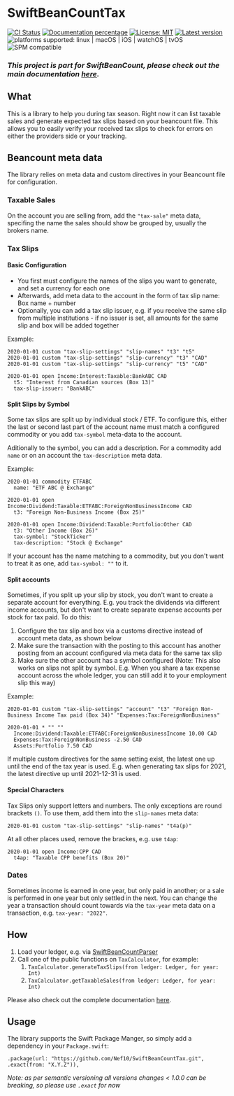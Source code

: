 # SwiftBeanCountTax

[![CI Status](https://github.com/Nef10/SwiftBeanCountTax/workflows/CI/badge.svg?event=push)](https://github.com/Nef10/SwiftBeanCountTax/actions?query=workflow%3A%22CI%22) [![Documentation percentage](https://nef10.github.io/SwiftBeanCountTax/badge.svg)](https://nef10.github.io/SwiftBeanCountTax/) [![License: MIT](https://img.shields.io/github/license/Nef10/SwiftBeanCountTax)](https://github.com/Nef10/SwiftBeanCountTax/blob/main/LICENSE) [![Latest version](https://img.shields.io/github/v/release/Nef10/SwiftBeanCountTax?label=SemVer&sort=semver)](https://github.com/Nef10/SwiftBeanCountTax/releases) ![platforms supported: linux | macOS | iOS | watchOS | tvOS](https://img.shields.io/badge/platform-linux%20%7C%20macOS%20%7C%20iOS%20%7C%20watchOS%20%7C%20tvOS-blue) ![SPM compatible](https://img.shields.io/badge/SPM-compatible-blue)

### ***This project is part for SwiftBeanCount, please check out the main documentation [here](https://github.com/Nef10/SwiftBeanCount).***

## What

This is a library to help you during tax season. Right now it can list taxable sales and generate expected tax slips based on your beancount file. This allows you to easily verify your received tax slips to check for errors on either the providers side or your tracking.

## Beancount meta data

The library relies on meta data and custom directives in your Beancount file for configuration.

### Taxable Sales

On the account you are selling from, add the `"tax-sale"` meta data, specifing the name the sales should show be grouped by, usually the brokers name.

### Tax Slips

#### Basic Configuration

* You first must configure the names of the slips you want to generate, and set a currency for each one
* Afterwards, add meta data to the account in the form of tax slip name: Box name + number
* Optionally, you can add a tax slip issuer, e.g. if you receive the same slip from multiple institutions - if no issuer is set, all amounts for the same slip and box will be added together

Example:

```
2020-01-01 custom "tax-slip-settings" "slip-names" "t3" "t5"
2020-01-01 custom "tax-slip-settings" "slip-currency" "t3" "CAD"
2020-01-01 custom "tax-slip-settings" "slip-currency" "t5" "CAD"

2020-01-01 open Income:Interest:Taxable:BankABC CAD
  t5: "Interest from Canadian sources (Box 13)"
  tax-slip-issuer: "BankABC"
```

#### Split Slips by Symbol

Some tax slips are split up by individual stock / ETF. To configure this, either the last or second last part of the account name must match a configured commodity or you add `tax-symbol` meta-data to the account.

Aditionally to the symbol, you can add a description. For a commodity add `name` or on an account the `tax-description` meta data.

Example:

```
2020-01-01 commodity ETFABC
  name: "ETF ABC @ Exchange"

2020-01-01 open Income:Dividend:Taxable:ETFABC:ForeignNonBusinessIncome CAD
  t3: "Foreign Non-Business Income (Box 25)"

2020-01-01 open Income:Dividend:Taxable:Portfolio:Other CAD
  t3: "Other Income (Box 26)"
  tax-symbol: "StockTicker"
  tax-description: "Stock @ Exchange"
```
If your account has the name matching to a commodity, but you don't want to treat it as one, add `tax-symbol: ""` to it.

#### Split accounts

Sometimes, if you split up your slip by stock, you don't want to create a separate account for everything. E.g. you track the dividends via different income accounts, but don't want to create separate expense accounts per stock for tax paid. To do this:

1. Configure the tax slip and box via a customs directive instead of account meta data, as shown below
1. Make sure the transaction with the posting to this account has another posting from an account configured via meta data for the same tax slip
1. Make sure the other account has a symbol configured (Note: This also works on slips not split by symbol. E.g. When you share a tax expense account across the whole ledger, you can still add it to your employment slip this way)

Example:

```
2020-01-01 custom "tax-slip-settings" "account" "t3" "Foreign Non-Business Income Tax paid (Box 34)" "Expenses:Tax:ForeignNonBusiness"

2020-01-01 * "" ""
  Income:Dividend:Taxable:ETFABC:ForeignNonBusinessIncome 10.00 CAD
  Expenses:Tax:ForeignNonBusiness -2.50 CAD
  Assets:Portfolio 7.50 CAD
```

If multiple custom directives for the same setting exist, the latest one up until the end of the tax year is used. E.g. when generating tax slips for 2021, the latest directive up until 2021-12-31 is used.

#### Special Characters

Tax Slips only support letters and numbers. The only exceptions are round brackets `()`. To use them, add them into the `slip-names` meta data:

```
2020-01-01 custom "tax-slip-settings" "slip-names" "t4a(p)"
```

At all other places used, remove the brackes, e.g. use `t4ap`:

```
2020-01-01 open Income:CPP CAD
  t4ap: "Taxable CPP benefits (Box 20)"
```

### Dates

Sometimes income is earned in one year, but only paid in another; or a sale is performed in one year but only settled in the next. You can change the year a transaction should count towards via the `tax-year` meta data on a transaction, e.g. `tax-year: "2022"`.

## How

1) Load your ledger, e.g. via  [SwiftBeanCountParser](https://github.com/Nef10/SwiftBeanCountParser)
2) Call one of the public functions on `TaxCalculator`, for example:
    1) `TaxCalculator.generateTaxSlips(from ledger: Ledger, for year: Int)`
    2) `TaxCalculator.getTaxableSales(from ledger: Ledger, for year: Int)`

Please also check out the complete documentation [here](https://nef10.github.io/SwiftBeanCountTax/).

## Usage

The library supports the Swift Package Manger, so simply add a dependency in your `Package.swift`:

```
.package(url: "https://github.com/Nef10/SwiftBeanCountTax.git", .exact(from: "X.Y.Z")),
```

*Note: as per semantic versioning all versions changes < 1.0.0 can be breaking, so please use `.exact` for now*
